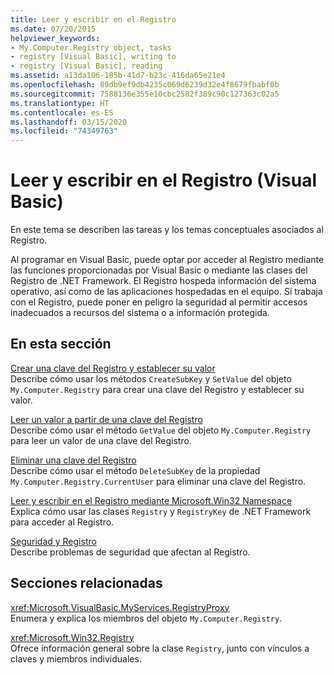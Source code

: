 ```yaml
---
title: Leer y escribir en el Registro
ms.date: 07/20/2015
helpviewer_keywords:
- My.Computer.Registry object, tasks
- registry [Visual Basic], writing to
- registry [Visual Basic], reading
ms.assetid: a13da106-185b-41d7-b23c-416da65e21e4
ms.openlocfilehash: 89db9ef9db4235c069d6239d32e4f8679fbabf0b
ms.sourcegitcommit: 7588136e355e10cbc2582f389c90c127363c02a5
ms.translationtype: HT
ms.contentlocale: es-ES
ms.lasthandoff: 03/15/2020
ms.locfileid: "74349763"
---
```

# <a name="reading-from-and-writing-to-the-registry-visual-basic"></a>Leer y escribir en el Registro (Visual Basic)

En este tema se describen las tareas y los temas conceptuales asociados al Registro.  
  
 Al programar en Visual Basic, puede optar por acceder al Registro mediante las funciones proporcionadas por Visual Basic o mediante las clases del Registro de .NET Framework. El Registro hospeda información del sistema operativo, así como de las aplicaciones hospedadas en el equipo. Si trabaja con el Registro, puede poner en peligro la seguridad al permitir accesos inadecuados a recursos del sistema o a información protegida.  
  
## <a name="in-this-section"></a>En esta sección  

 [Crear una clave del Registro y establecer su valor](../../../../visual-basic/developing-apps/programming/computer-resources/how-to-create-a-registry-key-and-set-its-value.md)  
 Describe cómo usar los métodos `CreateSubKey` y `SetValue` del objeto `My.Computer.Registry` para crear una clave del Registro y establecer su valor.  
  
 [Leer un valor a partir de una clave del Registro](../../../../visual-basic/developing-apps/programming/computer-resources/how-to-read-a-value-from-a-registry-key.md)  
 Describe cómo usar el método `GetValue` del objeto `My.Computer.Registry` para leer un valor de una clave del Registro.  
  
 [Eliminar una clave del Registro](../../../../visual-basic/developing-apps/programming/computer-resources/how-to-delete-a-registry-key.md)  
 Describe cómo usar el método `DeleteSubKey` de la propiedad `My.Computer.Registry.CurrentUser` para eliminar una clave del Registro.  
  
 [Leer y escribir en el Registro mediante Microsoft.Win32 Namespace](../../../../visual-basic/developing-apps/programming/computer-resources/reading-from-and-writing-to-the-registry-using-the-microsoft-win32-namespace.md)  
 Explica cómo usar las clases `Registry` y `RegistryKey` de .NET Framework para acceder al Registro.  
  
 [Seguridad y Registro](../../../../visual-basic/developing-apps/programming/computer-resources/security-and-the-registry.md)  
 Describe problemas de seguridad que afectan al Registro.  
  
## <a name="related-sections"></a>Secciones relacionadas  

 <xref:Microsoft.VisualBasic.MyServices.RegistryProxy>  
 Enumera y explica los miembros del objeto `My.Computer.Registry`.  
  
 <xref:Microsoft.Win32.Registry>  
 Ofrece información general sobre la clase `Registry`, junto con vínculos a claves y miembros individuales.
